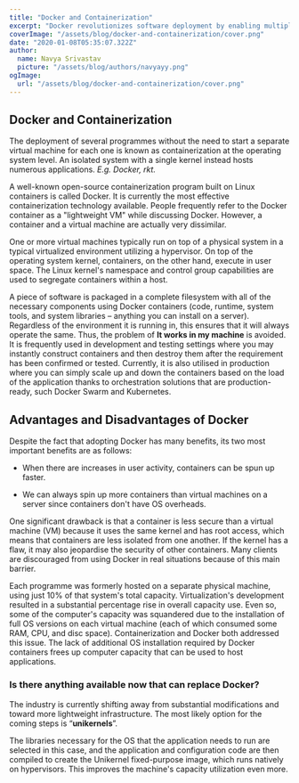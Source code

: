 ```yaml
---
title: "Docker and Containerization"
excerpt: "Docker revolutionizes software deployment by enabling multiple programs to run on a single operating system without separate virtual machines. This blog explores Docker's role in optimizing resource utilization and its impact on modern software development and deployment strategies."
coverImage: "/assets/blog/docker-and-containerization/cover.png"
date: "2020-01-08T05:35:07.322Z"
author:
  name: Navya Srivastav
  picture: "/assets/blog/authors/navyayy.png"
ogImage:
  url: "/assets/blog/docker-and-containerization/cover.png"
---
```


## Docker and Containerization

The deployment of several programmes without the need to start a separate virtual machine for each one is known as containerization at the operating system level. An isolated system with a single kernel instead hosts numerous applications. *E.g. Docker, rkt.*

A well-known open-source containerization program built on Linux containers is called Docker. It is currently the most effective containerization technology available. People frequently refer to the Docker container as a "lightweight VM" while discussing Docker. However, a container and a virtual machine are actually very dissimilar.

One or more virtual machines typically run on top of a physical system in a typical virtualized environment utilizing a hypervisor. On top of the operating system kernel, containers, on the other hand, execute in user space. The Linux kernel's namespace and control group capabilities are used to segregate containers within a host.

A piece of software is packaged in a complete filesystem with all of the necessary components using Docker containers (code, runtime, system tools, and system libraries – anything you can install on a server). Regardless of the environment it is running in, this ensures that it will always operate the same. Thus, the problem of **It works in my machine** is avoided. It is frequently used in development and testing settings where you may instantly construct containers and then destroy them after the requirement has been confirmed or tested. Currently, it is also utilised in production where you can simply scale up and down the containers based on the load of the application thanks to orchestration solutions that are production-ready, such Docker Swarm and Kubernetes.

## Advantages and Disadvantages of Docker

  

Despite the fact that adopting Docker has many benefits, its two most important benefits are as follows:

* When there are increases in user activity, containers can be spun up faster.

* We can always spin up more containers than virtual machines on a server since containers don't have OS overheads.

  

One significant drawback is that a container is less secure than a virtual machine (VM) because it uses the same kernel and has root access, which means that containers are less isolated from one another. If the kernel has a flaw, it may also jeopardise the security of other containers. Many clients are discouraged from using Docker in real situations because of this main barrier.

  

Each programme was formerly hosted on a separate physical machine, using just 10% of that system's total capacity. Virtualization's development resulted in a substantial percentage rise in overall capacity use. Even so, some of the computer's capacity was squandered due to the installation of full OS versions on each virtual machine (each of which consumed some RAM, CPU, and disc space). Containerization and Docker both addressed this issue. The lack of additional OS installation required by Docker containers frees up computer capacity that can be used to host applications.

### Is there anything available now that can replace Docker?

The industry is currently shifting away from substantial modifications and toward more lightweight infrastructure. The most likely option for the coming steps is “**unikernels**”.

The libraries necessary for the OS that the application needs to run are selected in this case, and the application and configuration code are then compiled to create the Unikernel fixed-purpose image, which runs natively on hypervisors. This improves the machine's capacity utilization even more.
